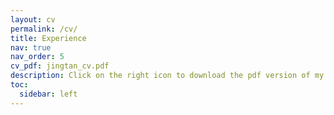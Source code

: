 ```yaml
---
layout: cv
permalink: /cv/
title: Experience
nav: true
nav_order: 5
cv_pdf: jingtan_cv.pdf
description: Click on the right icon to download the pdf version of my cv.
toc:
  sidebar: left
---
```

